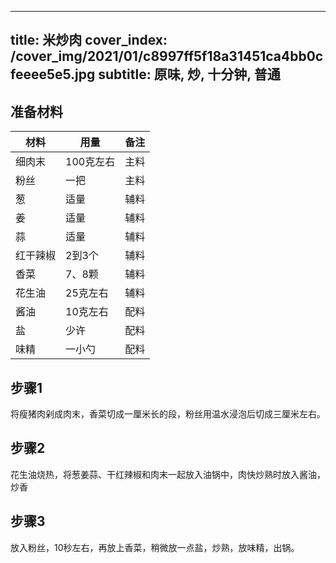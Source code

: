 
---
title: 米炒肉
cover_index: /cover_img/2021/01/c8997ff5f18a31451ca4bb0cfeeee5e5.jpg
subtitle: 原味, 炒, 十分钟, 普通
---

## 准备材料

| 材料     | 用量 | 备注|
| ------- | ----- | --- |
| 细肉末 | 100克左右| 主料 |
| 粉丝 | 一把| 主料 |
| 葱 | 适量| 辅料 |
| 姜 | 适量| 辅料 |
| 蒜 | 适量| 辅料 |
| 红干辣椒 | 2到3个| 辅料 |
| 香菜 | 7、8颗| 辅料 |
| 花生油 | 25克左右| 辅料 |
| 酱油 | 10克左右| 配料 |
| 盐 | 少许| 配料 |
| 味精 | 一小勺| 配料 |

## 步骤1

将瘦猪肉剁成肉末，香菜切成一厘米长的段，粉丝用温水浸泡后切成三厘米左右。

## 步骤2

花生油烧热，将葱姜蒜、干红辣椒和肉末一起放入油锅中，肉快炒熟时放入酱油，炒香

## 步骤3

放入粉丝，10秒左右，再放上香菜，稍微放一点盐，炒熟，放味精，出锅。

